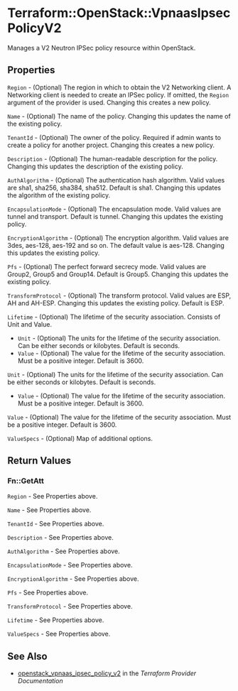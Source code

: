# Terraform::OpenStack::VpnaasIpsecPolicyV2

Manages a V2 Neutron IPSec policy resource within OpenStack.

## Properties

`Region` - (Optional) The region in which to obtain the V2 Networking client.
A Networking client is needed to create an IPSec policy. If omitted, the
`Region` argument of the provider is used. Changing this creates a new
policy.

`Name` - (Optional) The name of the policy. Changing this updates the name of
the existing policy.

`TenantId` - (Optional) The owner of the policy. Required if admin wants to
create a policy for another project. Changing this creates a new policy.

`Description` - (Optional) The human-readable description for the policy.
Changing this updates the description of the existing policy.

`AuthAlgorithm` - (Optional) The authentication hash algorithm. Valid values are sha1, sha256, sha384, sha512.
Default is sha1. Changing this updates the algorithm of the existing policy.

`EncapsulationMode` - (Optional) The encapsulation mode. Valid values are tunnel and transport. Default is tunnel.
Changing this updates the existing policy.

`EncryptionAlgorithm` - (Optional) The encryption algorithm. Valid values are 3des, aes-128, aes-192 and so on.
The default value is aes-128. Changing this updates the existing policy.

`Pfs` - (Optional) The perfect forward secrecy mode. Valid values are Group2, Group5 and Group14. Default is Group5.
Changing this updates the existing policy.

`TransformProtocol` - (Optional) The transform protocol. Valid values are ESP, AH and AH-ESP.
Changing this updates the existing policy. Default is ESP.

`Lifetime` - (Optional) The lifetime of the security association. Consists of Unit and Value.
- `Unit` - (Optional) The units for the lifetime of the security association. Can be either seconds or kilobytes.
Default is seconds.
- `Value` - (Optional) The value for the lifetime of the security association. Must be a positive integer.
Default is 3600.

`Unit` - (Optional) The units for the lifetime of the security association. Can be either seconds or kilobytes.
Default is seconds.
- `Value` - (Optional) The value for the lifetime of the security association. Must be a positive integer.
Default is 3600.

`Value` - (Optional) The value for the lifetime of the security association. Must be a positive integer.
Default is 3600.

`ValueSpecs` - (Optional) Map of additional options.


## Return Values

### Fn::GetAtt

`Region` - See Properties above.

`Name` - See Properties above.

`TenantId` - See Properties above.

`Description` - See Properties above.

`AuthAlgorithm` - See Properties above.

`EncapsulationMode` - See Properties above.

`EncryptionAlgorithm` - See Properties above.

`Pfs` - See Properties above.

`TransformProtocol` - See Properties above.

`Lifetime` - See Properties above.

`ValueSpecs` - See Properties above.

## See Also

* [openstack_vpnaas_ipsec_policy_v2](https://www.terraform.io/docs/providers/openstack/r/vpnaas_ipsec_policy_v2.html) in the _Terraform Provider Documentation_